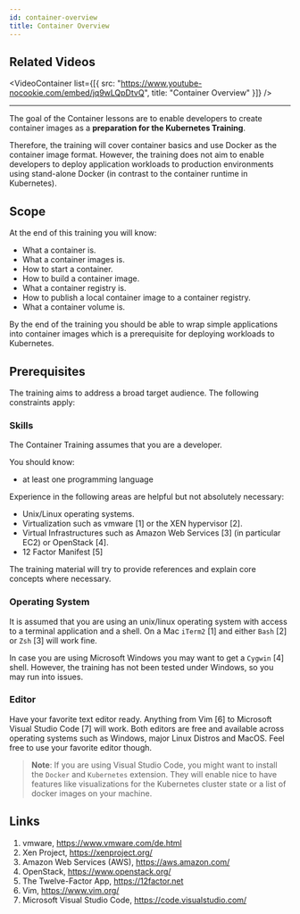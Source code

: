 ```yaml
---
id: container-overview
title: Container Overview
---
```


## Related Videos

<VideoContainer
  list={[{
    src: "https://www.youtube-nocookie.com/embed/jq9wLQpDtvQ",
    title: "Container Overview"
  }]}
/>

---

The goal of the Container lessons are to enable developers to create container images as a **preparation for the Kubernetes Training**.

Therefore, the training will cover container basics and use Docker as the container image format. However, the training does not aim to enable developers to deploy application workloads to production environments using stand-alone Docker (in contrast to the container runtime in Kubernetes).

## Scope

At the end of this training you will know:

- What a container is.
- What a container images is.
- How to start a container.
- How to build a container image.
- What a container registry is.
- How to publish a local container image to a container registry.
- What a container volume is.

By the end of the training you should be able to wrap simple applications into container images which is a prerequisite for deploying workloads to Kubernetes.

## Prerequisites

The training aims to address a broad target audience. The following constraints apply:

### Skills

The Container Training assumes that you are a developer.

You should know:

- at least one programming language

Experience in the following areas are helpful but not absolutely necessary:

- Unix/Linux operating systems.
- Virtualization such as vmware [1] or the XEN hypervisor [2].
- Virtual Infrastructures such as Amazon Web Services [3] (in particular EC2) or OpenStack [4].
- 12 Factor Manifest [5]

The training material will try to provide references and explain core concepts where necessary.

### Operating System

It is assumed that you are using an unix/linux operating system with access to a terminal application and a shell. On a Mac `iTerm2` [1] and either `Bash` [2] or `Zsh` [3] will work fine.

In case you are using Microsoft Windows you may want to get a `Cygwin` [4] shell. However, the training has not been tested under Windows, so you may run into issues.

### Editor

Have your favorite text editor ready. Anything from Vim [6] to Microsoft Visual Studio Code [7] will work. Both editors are free and available across operating systems such as Windows, major Linux Distros and MacOS. Feel free to use your favorite editor though.

> **Note**:
> If you are using Visual Studio Code, you might want to install the `Docker`
> and `Kubernetes` extension. They will enable nice to have features like
> visualizations for the Kubernetes cluster state or a list of docker images on
> your machine.

## Links

1. vmware, https://www.vmware.com/de.html
2. Xen Project, https://xenproject.org/
3. Amazon Web Services (AWS), https://aws.amazon.com/
4. OpenStack, https://www.openstack.org/
5. The Twelve-Factor App, https://12factor.net
6. Vim, https://www.vim.org/
7. Microsoft Visual Studio Code, https://code.visualstudio.com/
